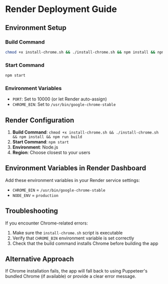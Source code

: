 # Render Deployment Guide

## Environment Setup

### Build Command
```bash
chmod +x install-chrome.sh && ./install-chrome.sh && npm install && npm run build
```

### Start Command
```bash
npm start
```

### Environment Variables
- `PORT`: Set to 10000 (or let Render auto-assign)
- `CHROME_BIN`: Set to `/usr/bin/google-chrome-stable`

## Render Configuration

1. **Build Command**: `chmod +x install-chrome.sh && ./install-chrome.sh && npm install && npm run build`
2. **Start Command**: `npm start`
3. **Environment**: Node.js
4. **Region**: Choose closest to your users

## Environment Variables in Render Dashboard

Add these environment variables in your Render service settings:

- `CHROME_BIN` = `/usr/bin/google-chrome-stable`
- `NODE_ENV` = `production`

## Troubleshooting

If you encounter Chrome-related errors:

1. Make sure the `install-chrome.sh` script is executable
2. Verify that `CHROME_BIN` environment variable is set correctly
3. Check that the build command installs Chrome before building the app

## Alternative Approach

If Chrome installation fails, the app will fall back to using Puppeteer's bundled Chrome (if available) or provide a clear error message. 